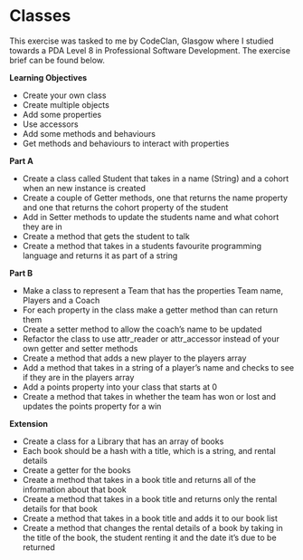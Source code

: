 # Classes

This exercise was tasked to me by CodeClan, Glasgow where I studied towards a PDA Level 8 in Professional Software Development. The exercise brief can be found below.

**Learning Objectives**
 
- Create your own class
- Create multiple objects
- Add some properties
- Use accessors
- Add some methods and behaviours
- Get methods and behaviours to interact with properties

**Part A**

- Create a class called Student that takes in a name (String) and a cohort when an new instance is created
- Create a couple of Getter methods, one that returns the name property and one that returns the cohort property of the student
- Add in Setter methods to update the students name and what cohort they are in
- Create a method that gets the student to talk
- Create a method that takes in a students favourite programming language and returns it as part of a string

**Part B**

- Make a class to represent a Team that has the properties Team name, Players and a Coach
- For each property in the class make a getter method than can return them
- Create a setter method to allow the coach’s name to be updated
- Refactor the class to use attr_reader or attr_accessor instead of your own getter and setter methods
- Create a method that adds a new player to the players array
- Add a method that takes in a string of a player’s name and checks to see if they are in the players array
- Add a points property into your class that starts at 0
- Create a method that takes in whether the team has won or lost and updates the points property for a win

**Extension**

- Create a class for a Library that has an array of books
- Each book should be a hash with a title, which is a string, and rental details
- Create a getter for the books
- Create a method that takes in a book title and returns all of the information about that book
- Create a method that takes in a book title and returns only the rental details for that book
- Create a method that takes in a book title and adds it to our book list
- Create a method that changes the rental details of a book by taking in the title of the book, the student renting it and the date it’s due to be returned
